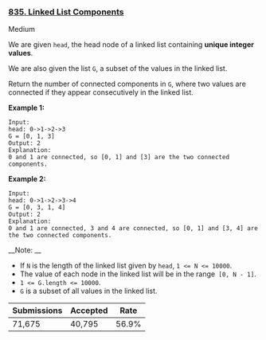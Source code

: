 ### [835. Linked List Components](https://leetcode.com/problems/linked-list-components/)

Medium

We are given `` head ``, the head node of a linked list containing __unique integer values__.

We are also given the list `` G ``, a subset of the values in the linked list.

Return the number of connected components in `` G ``, where two values are connected if they appear consecutively in the linked list.

__Example 1:__

```
Input: 
head: 0->1->2->3
G = [0, 1, 3]
Output: 2
Explanation: 
0 and 1 are connected, so [0, 1] and [3] are the two connected components.
```

__Example 2:__

```
Input: 
head: 0->1->2->3->4
G = [0, 3, 1, 4]
Output: 2
Explanation: 
0 and 1 are connected, 3 and 4 are connected, so [0, 1] and [3, 4] are the two connected components.
```

__Note: __

*   If `` N `` is the length of the linked list given by `` head ``, `` 1 <= N <= 10000 ``.
*   The value of each node in the linked list will be in the range``  [0, N - 1] ``.
*   `` 1 <= G.length <= 10000 ``.
*   `` G `` is a subset of all values in the linked list.

| Submissions    | Accepted     | Rate   |
| -------------- | ------------ | ------ |
| 71,675 | 40,795 | 56.9% |